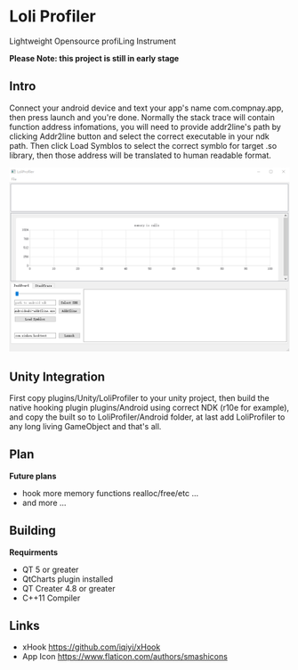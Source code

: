 # Loli Profiler

Lightweight Opensource profiLing Instrument

**Please Note: this project is still in early stage**

## Intro

Connect your android device and text your app's name com.compnay.app, then press launch and you're done. Normally the stack trace will contain function address infomations, you will need to provide addr2line's path by clicking Addr2line button and select the correct executable in your ndk path. Then click Load Symblos to select the correct symblo for target .so library, then those address will be translated to human readable format.

![](images/screenshot.gif)

## Unity Integration

First copy plugins/Unity/LoliProfiler to your unity project, then build the native hooking plugin plugins/Android using correct NDK (r10e for example), and copy the built so to LoliProfiler/Android folder, at last add LoliProfiler to any long living GameObject and that's all.

## Plan

**Future plans**

* hook more memory functions realloc/free/etc ...
* and more ... 

## Building

**Requirments**

* QT 5 or greater
* QtCharts plugin installed
* QT Creater 4.8 or greater
* C++11 Compiler

## Links

* xHook https://github.com/iqiyi/xHook
* App Icon https://www.flaticon.com/authors/smashicons
